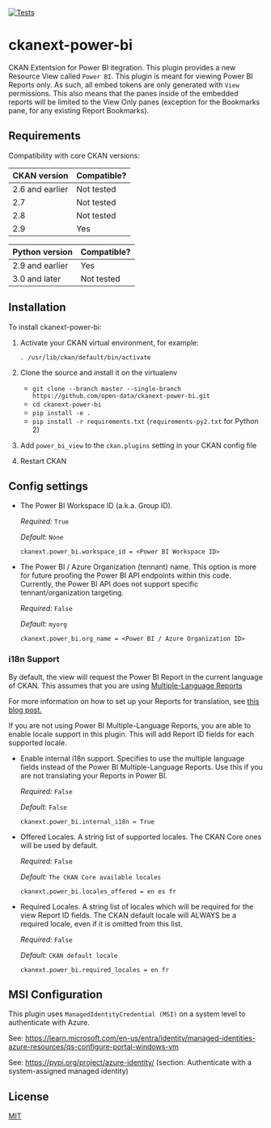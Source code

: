 [![Tests](https://github.com/open-data/ckanext-power-bi/workflows/Tests/badge.svg?branch=main)](https://github.com/open-data/ckanext-power-bi/actions)

# ckanext-power-bi

CKAN Extentsion for Power BI itegration. This plugin provides a new Resource View called `Power BI`. This plugin is meant for viewing Power BI Reports only. As such, all embed tokens are only generated with `View` permissions. This also means that the panes inside of the embedded reports will be limited to the View Only panes (exception for the Bookmarks pane, for any existing Report Bookmarks).


## Requirements

Compatibility with core CKAN versions:

| CKAN version    | Compatible?   |
| --------------- | ------------- |
| 2.6 and earlier | Not tested    |
| 2.7             | Not tested    |
| 2.8             | Not tested    |
| 2.9             | Yes    |

| Python version    | Compatible?   |
| --------------- | ------------- |
| 2.9 and earlier | Yes    |
| 3.0 and later             | Not tested    |

## Installation

To install ckanext-power-bi:

1. Activate your CKAN virtual environment, for example:

     `. /usr/lib/ckan/default/bin/activate`

2. Clone the source and install it on the virtualenv

    - `git clone --branch master --single-branch https://github.com/open-data/ckanext-power-bi.git`
    - `cd ckanext-power-bi`
    - `pip install -e .`
    - `pip install -r requirements.txt` (`requirements-py2.txt` for Python 2)

3. Add `power_bi_view` to the `ckan.plugins` setting in your CKAN
   config file

4. Restart CKAN

## Config settings

- The Power BI Workspace ID (a.k.a. Group ID).

  *Required:* `True`

  *Default:* `None`

  ```
  ckanext.power_bi.workspace_id = <Power BI Workspace ID>
  ```
- The Power BI / Azure Organization (tennant) name. This option is more for future proofing the Power BI API endpoints within this code. Currently, the Power BI API does not support specific tennant/organization targeting.

  *Required:* `False`

  *Default:* `myorg`

  ```
  ckanext.power_bi.org_name = <Power BI / Azure Organization ID>
  ```

### i18n Support

By default, the view will request the Power BI Report in the current language of CKAN. This assumes that you are using [Multiple-Language Reports](https://learn.microsoft.com/en-us/power-bi/guidance/multiple-language-translation)

For more information on how to set up your Reports for translation, see [this blog post.](https://powerbi.microsoft.com/en-ca/blog/building-multi-language-reports-for-power-bi-in-2023/)

If you are not using Power BI Multiple-Language Reports, you are able to enable locale support in this plugin. This will add Report ID fields for each supported locale.

- Enable internal i18n support. Specifies to use the multiple language fields instead of the Power BI Multiple-Language Reports. Use this if you are not translating your Reports in Power BI.

  *Required:* `False`

  *Default:* `False`

  ```
  ckanext.power_bi.internal_i18n = True
  ```

- Offered Locales. A string list of supported locales. The CKAN Core ones will be used by default.

  *Required:* `False`

  *Default:* `The CKAN Core available locales`

  ```
  ckanext.power_bi.locales_offered = en es fr
  ```

- Required Locales. A string list of locales which will be required for the view Report ID fields. The CKAN default locale will ALWAYS be a required locale, even if it is omitted from this list.

  *Required:* `False`

  *Default:* `CKAN default locale`

  ```
  ckanext.power_bi.required_locales = en fr
  ```


## MSI Configuration

This plugin uses `ManagedIdentityCredential (MSI)` on a system level to authenticate with Azure.

See: https://learn.microsoft.com/en-us/entra/identity/managed-identities-azure-resources/qs-configure-portal-windows-vm

See: https://pypi.org/project/azure-identity/ (section: Authenticate with a system-assigned managed identity)

## License

[MIT](https://raw.githubusercontent.com/open-data/ckanext-power-bi/master/LICENSE)
